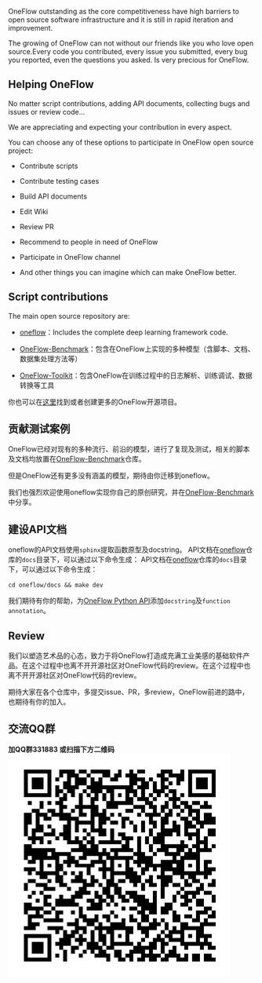 

OneFlow outstanding as the core competitiveness have high barriers to open source software infrastructure and it is still in rapid iteration and improvement.

The growing of OneFlow can not without our friends like you who love open source.Every code you contributed, every issue you submitted, every bug you reported, even the questions you asked. Is very precious for OneFlow.

## Helping OneFlow

No matter script contributions, adding API documents, collecting bugs and issues or review code...

We are appreciating and expecting your contribution in every aspect.

You can choose any of these options to participate in OneFlow open source project:

* Contribute scripts

* Contribute testing cases

* Build API documents

* Edit Wiki

* Review PR

* Recommend to people in need of OneFlow

* Participate in OneFlow channel

* And other things you can imagine which can make OneFlow better.


## Script contributions
The main open source repository are:

* [oneflow](https://github.com/Oneflow-Inc/oneflow)：Includes the complete deep learning framework code.

* [OneFlow-Benchmark](https://github.com/Oneflow-Inc/OneFlow-Benchmark)：包含在OneFlow上实现的多种模型（含脚本、文档、数据集处理方法等）

* [OneFlow-Toolkit](https://github.com/Oneflow-Inc/oneflow_toolkit)：包含OneFlow在训练过程中的日志解析、训练调试、数据转换等工具

你也可以在[这里](https://github.com/Oneflow-Inc)找到或者创建更多的OneFlow开源项目。

## 贡献测试案例

OneFlow已经对现有的多种流行、前沿的模型，进行了复现及测试，相关的脚本及文档均放置在[OneFlow-Benchmark](https://github.com/Oneflow-Inc/OneFlow-Benchmark)仓库。

但是OneFlow还有更多没有涵盖的模型，期待由你迁移到oneflow。

我们也强烈欢迎使用oneflow实现你自己的原创研究，并在[OneFlow-Benchmark](https://github.com/Oneflow-Inc/OneFlow-Benchmark)中分享。

## 建设API文档
oneflow的API文档使用`sphinx`提取函数原型及docstring。 API文档在[oneflow](https://github.com/Oneflow-Inc/oneflow)仓库的`docs`目录下，可以通过以下命令生成： API文档在[oneflow](https://github.com/Oneflow-Inc/oneflow)仓库的`docs`目录下，可以通过以下命令生成：

```shell
cd oneflow/docs && make dev
```

我们期待有你的帮助，为[OneFlow Python API](https://github.com/Oneflow-Inc/oneflow/tree/develop/oneflow/python)添加`docstring`及`function annotation`。

## Review
我们以塑造艺术品的心态，致力于将OneFlow打造成充满工业美感的基础软件产品。在这个过程中也离不开开源社区对OneFlow代码的review。在这个过程中也离不开开源社区对OneFlow代码的review。

期待大家在各个仓库中，多提交issue、PR，多review，OneFlow前进的路中，也期待有你的加入。

## 交流QQ群
**加QQ群331883 或扫描下方二维码** ![qq group](imgs/qq_group.png)